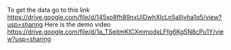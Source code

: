 To get the data go to this link https://drive.google.com/file/d/145xo8fh89nxUlDwhXlcLn5aIIivha1q5/view?usp=sharing
Here is the demo video https://drive.google.com/file/d/1a_TSeitmKlCXmmodxLFfg6Kg5N8cPu1Y/view?usp=sharing
